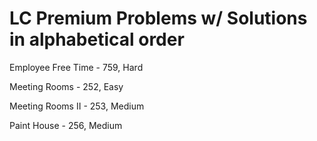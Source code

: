 # LC Premium Problems w/ Solutions in alphabetical order
Employee Free Time - 759, Hard

Meeting Rooms - 252, Easy

Meeting Rooms II - 253, Medium

Paint House - 256, Medium

